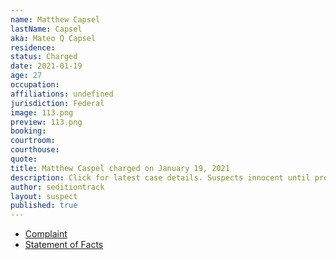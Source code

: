 ```yaml
---
name: Matthew Capsel
lastName: Capsel
aka: Mateo Q Capsel
residence: 
status: Charged
date: 2021-01-19
age: 27
occupation: 
affiliations: undefined
jurisdiction: Federal
image: 113.png
preview: 113.png
booking: 
courtroom: 
courthouse: 
quote: 
title: Matthew Caspel charged on January 19, 2021
description: Click for latest case details. Suspects innocent until proven guilty.
author: seditiontrack
layout: suspect
published: true
---
```

- [Complaint](https://www.justice.gov/file/1360776/download)
- [Statement of Facts](https://www.justice.gov/file/1360776/download)

